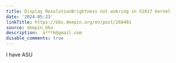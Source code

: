 ```yaml
---
title: Display ResolutionBrightness not wokring in 51817 kernel
date: '2024-05-23'
linkTitle: https://bbs.deepin.org/en/post/268401
source: deepin_bbs
description:  a***k@gmail.com 
disable_comments: true
---
```

I have ASU
